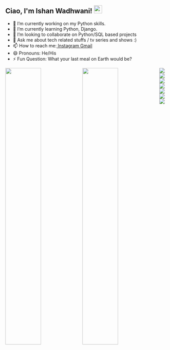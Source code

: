 ## Ciao, I'm Ishan Wadhwani! <img src="https://raw.githubusercontent.com/MartinHeinz/MartinHeinz/master/wave.gif" width="25" height="25">

- 🔭 I’m currently working on my Python skills.
- 🌱 I’m currently learning Python, Django.
- 👯 I’m looking to collaborate on Python/SQL based projects
- 💬 Ask me about tech related stuffs / tv series and shows :)
- 📫 How to reach me:<a href="https://www.instagram.com/ishan_wadhwani129/"> Instagram </a> <a href="https://mail.google.com/mail/u/0/#inbox?compose=CllgCKCDCdQslLWMXfklCwsNsdLwhcChXtQrZSrqfRrqzvcwJlfVQkpGnNNdJNrrqqcjspQCJdV"> Gmail </a>
- 😄 Pronouns: He/His
- ⚡ Fun Question: What your last meal on Earth would be?


<img align = "left" width = "47%" src="https://github-readme-stats.vercel.app/api?username=ishanwadhwani&&show_icons=true&title_color=ffffff&icon_color=bb2acf&text_color=daf7dc&bg_color=191919">
<img align = "left" width = "47%" src="https://github-readme-stats.vercel.app/api/top-langs/?username=ishanwadhwani&layout=compact">


<img align = "left" src="https://img.shields.io/badge/Canva-%2300C4CC.svg?style=for-the-badge&logo=Canva&logoColor=white">
<img align = "left" src="https://img.shields.io/badge/c-%2300599C.svg?style=for-the-badge&logo=c&logoColor=white">
<img align = "left" src="https://img.shields.io/badge/python-3670A0?style=for-the-badge&logo=python&logoColor=ffdd54">
<img align = "left" src="https://img.shields.io/badge/java-%23ED8B00.svg?style=for-the-badge&logo=java&logoColor=white">
<img align = "left" src="https://img.shields.io/badge/html5-%23E34F26.svg?style=for-the-badge&logo=html5&logoColor=white">
<img align = "left" src="https://img.shields.io/badge/css3-%231572B6.svg?style=for-the-badge&logo=css3&logoColor=white">
<img align = "left" src="https://img.shields.io/badge/javascript-%23323330.svg?style=for-the-badge&logo=javascript&logoColor=%23F7DF1E">












